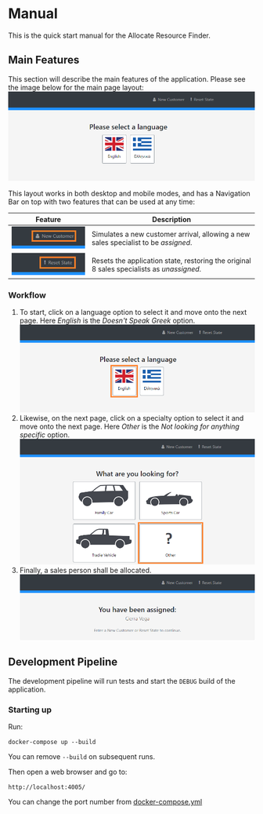# Manual

This is the quick start manual for the Allocate Resource Finder.

## Main Features

This section will describe the main features of the application. Please see the image below for the main page layout:
![page intro](https://github.com/jackula83/cs.code-challenge/blob/main/ManualAssets/intro.png?raw=true)

This layout works in both desktop and mobile modes, and has a Navigation Bar on top with two features that can be used at any time:

| Feature                                                                                                               | Description                                                                               |
| --------------------------------------------------------------------------------------------------------------------- | ----------------------------------------------------------------------------------------- |
| ![new customer](https://github.com/jackula83/cs.code-challenge/blob/main/ManualAssets/intro-newcustomer.png?raw=true) | Simulates a new customer arrival, allowing a new sales specialist to be _assigned_.       |
| ![reset state](https://github.com/jackula83/cs.code-challenge/blob/main/ManualAssets/intro-resetstate.png?raw=true)   | Resets the application state, restoring the original 8 sales specialists as _unassigned_. |

### Workflow

1. To start, click on a language option to select it and move onto the next page. Here _English_ is the _Doesn't Speak Greek_ option.
   ![language selection](https://github.com/jackula83/cs.code-challenge/blob/main/ManualAssets/intro-english.png?raw=true)
   <br />
2. Likewise, on the next page, click on a specialty option to select it and move onto the next page. Here _Other_ is the _Not looking for anything specific_ option.
   ![specialty selection](https://github.com/jackula83/cs.code-challenge/blob/main/ManualAssets/specialty.png?raw=true)
   <br />
3. Finally, a sales person shall be allocated.
   ![sales specialist allocation](https://github.com/jackula83/cs.code-challenge/blob/main/ManualAssets/final.png?raw=true)
   <br />

## Development Pipeline

The development pipeline will run tests and start the `DEBUG` build of the application.

### Starting up

Run:

```
docker-compose up --build
```

You can remove `--build` on subsequent runs.

Then open a web browser and go to:

```
http://localhost:4005/
```

You can change the port number from [docker-compose.yml](https://github.com/jackula83/cs.code-challenge/blob/main/docker-compose.yml)
